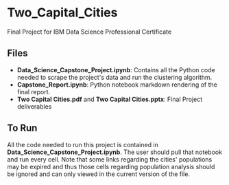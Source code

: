 # Two_Capital_Cities

Final Project for IBM Data Science Professional Certificate

## Files

  - **Data_Science_Capstone_Project.ipynb**: Contains all the Python code needed to scrape the project's data and run the clustering algorithm.
  - **Capstone_Report.ipynb**: Python notebook markdown rendering of the final report.
  - **Two Capital Cities.pdf** and **Two Capital Cities.pptx**: Final Project deliverables

## To Run
All the code needed to run this project is contained in **Data_Science_Capstone_Project.ipynb**. The user should pull that notebook and run every cell. Note that some links regarding the cities' populations may be expired and thus those cells regarding population analysis should be ignored and can only viewed in the current version of the file.
